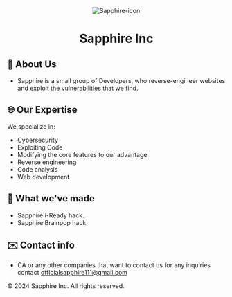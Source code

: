 
<p align="center">
    <img alt="Sapphire-icon" src="https://github.com/Sapphire-Inc/.github/assets/152449510/4615bc39-4eeb-4f59-8740-20cdde459eff"
">
</p>
<h1 align="center">Sapphire Inc</h1>

<p align="center">

## 🚀 About Us
- Sapphire is a small group of Developers, who reverse-engineer websites and exploit the vulnerabilities that we find.

## 🌐 Our Expertise
We specialize in:

- Cybersecurity
- Exploiting Code
- Modifying the core features to our advantage
- Reverse engineering
- Code analysis
- Web development

## 🚧 What we've made
- Sapphire i-Ready hack.
- Sapphire Brainpop hack.
  


## ✉️ Contact info
- CA or any other companies that want to contact us for any inquiries contact officialsapphire111@gmail.com

© 2024 Sapphire Inc. All rights reserved.
